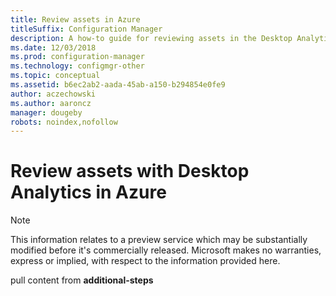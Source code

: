```yaml
---
title: Review assets in Azure
titleSuffix: Configuration Manager
description: A how-to guide for reviewing assets in the Desktop Analytics service in Azure.
ms.date: 12/03/2018
ms.prod: configuration-manager
ms.technology: configmgr-other
ms.topic: conceptual
ms.assetid: b6ec2ab2-aada-45ab-a150-b294854e0fe9
author: aczechowski
ms.author: aaroncz
manager: dougeby
robots: noindex,nofollow
---
```


# Review assets with Desktop Analytics in Azure

> [!Note]  
> This information relates to a preview service which may be substantially modified before it's commercially released. Microsoft makes no warranties, express or implied, with respect to the information provided here.  

pull content from **additional-steps**